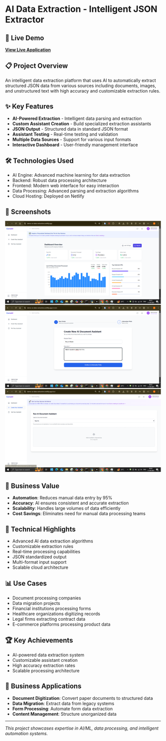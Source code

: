 # AI Data Extraction - Intelligent JSON Extractor

## 🚀 Live Demo
**[View Live Application](https://demo-ai-data-extraction.netlify.app/test)**

## 📋 Project Overview
An intelligent data extraction platform that uses AI to automatically extract structured JSON data from various sources including documents, images, and unstructured text with high accuracy and customizable extraction rules.

## ✨ Key Features
- **AI-Powered Extraction** - Intelligent data parsing and extraction
- **Custom Assistant Creation** - Build specialized extraction assistants
- **JSON Output** - Structured data in standard JSON format
- **Assistant Testing** - Real-time testing and validation
- **Multiple Data Sources** - Support for various input formats
- **Interactive Dashboard** - User-friendly management interface

## 🛠️ Technologies Used
- AI Engine: Advanced machine learning for data extraction
- Backend: Robust data processing architecture
- Frontend: Modern web interface for easy interaction
- Data Processing: Advanced parsing and extraction algorithms
- Cloud Hosting: Deployed on Netlify

## 📸 Screenshots
![Dashboard](screenshots/Dashboard.png)
![Create Assistant](screenshots/Create_Assistant.png)
![Test Assistant](screenshots/Test_Assistanr.png)

## 🎯 Business Value
- **Automation**: Reduces manual data entry by 95%
- **Accuracy**: AI ensures consistent and accurate extraction
- **Scalability**: Handles large volumes of data efficiently
- **Cost Savings**: Eliminates need for manual data processing teams

## 🔧 Technical Highlights
- Advanced AI data extraction algorithms
- Customizable extraction rules
- Real-time processing capabilities
- JSON standardized output
- Multi-format input support
- Scalable cloud architecture

## 📊 Use Cases
- Document processing companies
- Data migration projects
- Financial institutions processing forms
- Healthcare organizations digitizing records
- Legal firms extracting contract data
- E-commerce platforms processing product data

## 🏆 Key Achievements
- AI-powered data extraction system
- Customizable assistant creation
- High accuracy extraction rates
- Scalable processing architecture

## 💼 Business Applications
- **Document Digitization**: Convert paper documents to structured data
- **Data Migration**: Extract data from legacy systems
- **Form Processing**: Automate form data extraction
- **Content Management**: Structure unorganized data

---
*This project showcases expertise in AI/ML, data processing, and intelligent automation systems.*